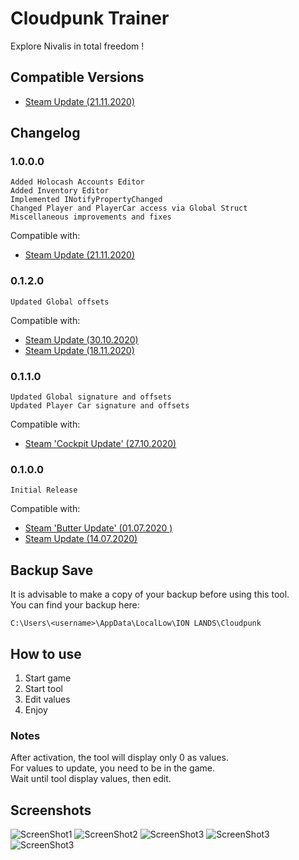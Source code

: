 ﻿# Cloudpunk Trainer
Explore Nivalis in total freedom !
## Compatible Versions
- [Steam Update (21.11.2020)](https://steamdb.info/patchnotes/5864652/)
## Changelog
### 1.0.0.0
```
Added Holocash Accounts Editor
Added Inventory Editor
Implemented INotifyPropertyChanged
Changed Player and PlayerCar access via Global Struct
Miscellaneous improvements and fixes
```
Compatible with:
- [Steam Update (21.11.2020)](https://steamdb.info/patchnotes/5864652/)
### 0.1.2.0
```
Updated Global offsets
```
Compatible with:
- [Steam Update (30.10.2020)](https://steamdb.info/patchnotes/5760339/)
- [Steam Update (18.11.2020)](https://steamdb.info/patchnotes/5839199/)
### 0.1.1.0
```
Updated Global signature and offsets
Updated Player Car signature and offsets
```
Compatible with:
- [Steam 'Cockpit Update' (27.10.2020)](https://steamdb.info/patchnotes/5744405/)
### 0.1.0.0
```
Initial Release
```
Compatible with:
- [Steam 'Butter Update' (01.07.2020 )](https://steamdb.info/patchnotes/5238168/)
- [Steam Update (14.07.2020)](https://steamdb.info/patchnotes/5288075/)
## Backup Save
It is advisable to make a copy of your backup before using this tool.  
You can find your backup here:
```
C:\Users\<username>\AppData\LocalLow\ION LANDS\Cloudpunk
```
## How to use
1. Start game
2. Start tool
3. Edit values
4. Enjoy
### Notes
After activation, the tool will display only 0 as values.  
For values to update, you need to be in the game.   
Wait until tool display values, then edit.  
## Screenshots
![ScreenShot1](Screenshots/Global.JPG)
![ScreenShot2](Screenshots/Player.JPG)
![ScreenShot3](Screenshots/PlayerCar.JPG)
![ScreenShot3](Screenshots/Holocash.JPG)
![ScreenShot3](Screenshots/Inventory.JPG)

